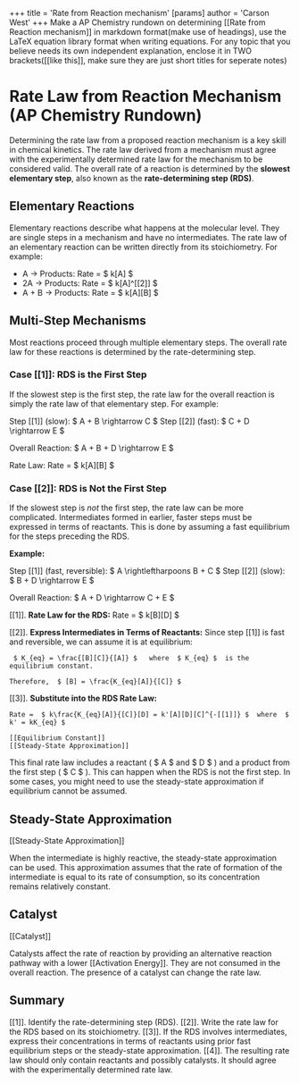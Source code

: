 +++
 title = 'Rate from Reaction mechanism'
[params]
	author = 'Carson West'
+++
Make a AP Chemistry rundown on determining [[Rate from Reaction mechanism]]  in markdown format(make use of headings), use the LaTeX equation library format when writing equations. For any topic that you believe needs its own independent explanation, enclose it in TWO brackets([[like this]], make sure they are just short titles for seperate notes)

# Rate Law from Reaction Mechanism (AP Chemistry Rundown)

Determining the rate law from a proposed reaction mechanism is a key skill in chemical kinetics.  The rate law derived from a mechanism must agree with the experimentally determined rate law for the mechanism to be considered valid. The overall rate of a reaction is determined by the **slowest elementary step**, also known as the **rate-determining step (RDS)**.

## Elementary Reactions

Elementary reactions describe what happens at the molecular level. They are single steps in a mechanism and have no intermediates. The rate law of an elementary reaction can be written directly from its stoichiometry. For example:

*   A → Products: Rate =  $ k[A] $ 
*   2A → Products: Rate =  $ k[A]^[[2]] $ 
*   A + B → Products: Rate =  $ k[A][B] $ 

## Multi-Step Mechanisms

Most reactions proceed through multiple elementary steps.  The overall rate law for these reactions is determined by the rate-determining step.

### Case [[1]]:  RDS is the First Step

If the slowest step is the first step, the rate law for the overall reaction is simply the rate law of that elementary step.  For example:

Step [[1]] (slow):   $ A + B \rightarrow C $ 
Step [[2]] (fast):  $ C + D \rightarrow E $ 

Overall Reaction:  $ A + B + D \rightarrow E $ 

Rate Law: Rate =  $ k[A][B] $ 

### Case [[2]]: RDS is Not the First Step

If the slowest step is *not* the first step, the rate law can be more complicated.  Intermediates formed in earlier, faster steps must be expressed in terms of reactants. This is done by assuming a fast equilibrium for the steps preceding the RDS.

**Example:**

Step [[1]] (fast, reversible):  $ A \rightleftharpoons B + C $ 
Step [[2]] (slow):  $ B + D \rightarrow E $ 

Overall Reaction:  $ A + D \rightarrow C + E $ 

[[1]].  **Rate Law for the RDS:** Rate =  $ k[B][D] $ 

[[2]].  **Express Intermediates in Terms of Reactants:** Since step [[1]] is fast and reversible, we can assume it is at equilibrium:

     $ K_{eq} = \frac{[B][C]}{[A]} $   where  $ K_{eq} $  is the equilibrium constant.

    Therefore,  $ [B] = \frac{K_{eq}[A]}{[C]} $ 

[[3]].  **Substitute into the RDS Rate Law:**

    Rate =  $ k\frac{K_{eq}[A]}{[C]}[D] = k'[A][D][C]^{-[[1]]} $  where  $ k' = kK_{eq} $ 

    [[Equilibrium Constant]]
    [[Steady-State Approximation]]

This final rate law includes a reactant ( $ A $  and  $ D $ ) and a product from the first step ( $ C $ ).  This can happen when the RDS is not the first step. In some cases, you might need to use the steady-state approximation if equilibrium cannot be assumed.

## Steady-State Approximation

[[Steady-State Approximation]]

When the intermediate is highly reactive, the steady-state approximation can be used. This approximation assumes that the rate of formation of the intermediate is equal to its rate of consumption, so its concentration remains relatively constant.


## Catalyst

[[Catalyst]]

Catalysts affect the rate of reaction by providing an alternative reaction pathway with a lower [[Activation Energy]]. They are not consumed in the overall reaction. The presence of a catalyst can change the rate law.


## Summary

[[1]].  Identify the rate-determining step (RDS).
[[2]].  Write the rate law for the RDS based on its stoichiometry.
[[3]].  If the RDS involves intermediates, express their concentrations in terms of reactants using prior fast equilibrium steps or the steady-state approximation.
[[4]].  The resulting rate law should only contain reactants and possibly catalysts.  It should agree with the experimentally determined rate law.

